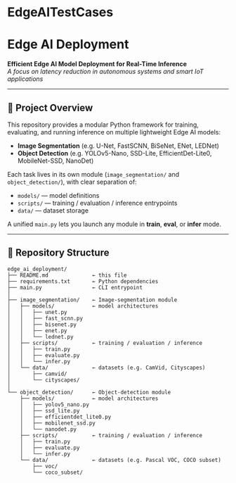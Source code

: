 # EdgeAITestCases
# Edge AI Deployment

**Efficient Edge AI Model Deployment for Real-Time Inference**  
*A focus on latency reduction in autonomous systems and smart IoT applications*

---

## 🚀 Project Overview

This repository provides a modular Python framework for training, evaluating, and running inference on multiple lightweight Edge AI models:

- **Image Segmentation** (e.g. U-Net, FastSCNN, BiSeNet, ENet, LEDNet)  
- **Object Detection** (e.g. YOLOv5-Nano, SSD-Lite, EfficientDet-Lite0, MobileNet-SSD, NanoDet)

Each task lives in its own module (`image_segmentation/` and `object_detection/`), with clear separation of:

- `models/` — model definitions  
- `scripts/` — training / evaluation / inference entrypoints  
- `data/` — dataset storage  

A unified `main.py` lets you launch any module in **train**, **eval**, or **infer** mode.

---

## 📁 Repository Structure

```text
edge_ai_deployment/
├── README.md              ← this file
├── requirements.txt       ← Python dependencies
├── main.py                ← CLI entrypoint
│
├── image_segmentation/    ← Image-segmentation module
│   ├── models/            ← model architectures
│   │   ├── unet.py
│   │   ├── fast_scnn.py
│   │   ├── bisenet.py
│   │   ├── enet.py
│   │   └── lednet.py
│   ├── scripts/           ← training / evaluation / inference
│   │   ├── train.py
│   │   ├── evaluate.py
│   │   └── infer.py
│   └── data/              ← datasets (e.g. CamVid, Cityscapes)
│       ├── camvid/
│       └── cityscapes/
│
└── object_detection/      ← Object-detection module
    ├── models/            ← model architectures
    │   ├── yolov5_nano.py
    │   ├── ssd_lite.py
    │   ├── efficientdet_lite0.py
    │   ├── mobilenet_ssd.py
    │   └── nanodet.py
    ├── scripts/           ← training / evaluation / inference
    │   ├── train.py
    │   ├── evaluate.py
    │   └── infer.py
    └── data/              ← datasets (e.g. Pascal VOC, COCO subset)
        ├── voc/
        └── coco_subset/

